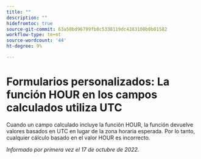 ```yaml
---
title: ""
description: ""
hidefromtoc: true
source-git-commit: 63a50bd96799fb0c5338119dc4283100b0b01582
workflow-type: tm+mt
source-wordcount: '44'
ht-degree: 9%

---
```



# Formularios personalizados: La función HOUR en los campos calculados utiliza UTC

Cuando un campo calculado incluye la función HOUR, la función devuelve valores basados en UTC en lugar de la zona horaria esperada. Por lo tanto, cualquier cálculo basado en el valor HOUR es incorrecto.

_Informado por primera vez el 17 de octubre de 2022._

